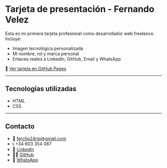 # Tarjeta de presentación - Fernando Velez

Esta es mi primera tarjeta profesional como desarrollador web freelance. Incluye:

- Imagen tecnológica personalizada
- Mi nombre, rol y marca personal
- Enlaces reales a LinkedIn, GitHub, Email y WhatsApp

🔗 [Ver tarjeta en GitHub Pages](https://velezdev21.github.io/tarjeta-presentacion21)

---

## Tecnologías utilizadas

- HTML
- CSS

---

## Contacto

- 📧 fercho24rip@gmail.com  
- 📞 +34 603 354 087  
- 💼 [LinkedIn](https://www.linkedin.com/in/fernando-velez-a9699131a/)  
- 🧑‍💻 [GitHub](https://github.com/velezdev21)  
- 📱 [WhatsApp](https://wa.me/34603354087)
